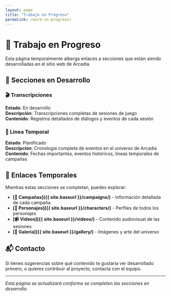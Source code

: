 ```yaml
---
layout: page
title: "Trabajo en Progreso"
permalink: /work-in-progress/
---
```


# 🚧 Trabajo en Progreso

Esta página temporalmente alberga enlaces a secciones que están siendo desarrolladas en el sitio web de Arcadia.

## 📝 Secciones en Desarrollo

### 🎬 Transcripciones
**Estado**: En desarrollo  
**Descripción**: Transcripciones completas de sesiones de juego  
**Contenido**: Registros detallados de diálogos y eventos de cada sesión  

### 📅 Línea Temporal
**Estado**: Planificado  
**Descripción**: Cronología completa de eventos en el universo de Arcadia  
**Contenido**: Fechas importantes, eventos históricos, líneas temporales de campañas  

## 🔗 Enlaces Temporales

Mientras estas secciones se completan, puedes explorar:

- **[📖 Campañas]({{ site.baseurl }}/campaigns/)** - Información detallada de cada campaña
- **[👥 Personajes]({{ site.baseurl }}/characters/)** - Perfiles de todos los personajes
- **[📹 Videos]({{ site.baseurl }}/videos/)** - Contenido audiovisual de las sesiones
- **[🎨 Galería]({{ site.baseurl }}/gallery/)** - Imágenes y arte del universo

## 📬 Contacto

Si tienes sugerencias sobre qué contenido te gustaría ver desarrollado primero, o quieres contribuir al proyecto, contacta con el equipo.

---

*Esta página se actualizará conforme se completen las secciones en desarrollo.*